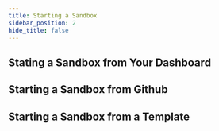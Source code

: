 ```yaml
---
title: Starting a Sandbox
sidebar_position: 2
hide_title: false
---
```


## Stating a Sandbox from Your Dashboard

## Starting a Sandbox from Github

## Starting a Sandbox from a Template
